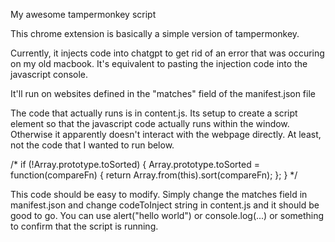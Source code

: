 My awesome tampermonkey script

This chrome extension is basically a simple version of tampermonkey.

Currently, it injects code into chatgpt to get rid of an error that was occuring on my old macbook. It's equivalent to pasting the injection code into the javascript console.

It'll run on websites defined in the "matches" field of the manifest.json file

The code that actually runs is in content.js.  Its setup to create a script element so that the javascript code actually runs within the window.  Otherwise it apparently doesn't interact with the webpage directly.  At least, not the code that I wanted to run below.

/*
   if (!Array.prototype.toSorted) {
     Array.prototype.toSorted = function(compareFn) {
       return Array.from(this).sort(compareFn);
     };
   }
*/


This code should be easy to modify.  Simply change the matches field in manifest.json and change codeToInject string in content.js and it should be good to go.  You can use alert("hello world") or console.log(...) or something to confirm that the script is running.


